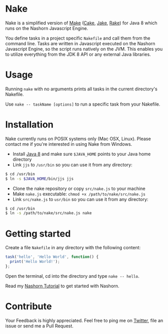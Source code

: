 Nake
===========

Nake is a simplified version of [Make](https://www.gnu.org/software/make/) ([Cake](http://coffeescript.org/documentation/docs/cake.html), [Jake](https://github.com/280north/jake), [Rake](http://rake.rubyforge.org/)) for Java 8 which runs on the Nashorn Javascript Engine.

You define tasks in a project specific `Nakefile` and call them from the command line. Tasks are written in Javascript executed on the Nashorn Javascript Engine, so the script runs natively on the JVM. This enables you to utilize everything from the JDK 8 API or any external Java libraries.

Usage
===========

Running `nake` with no arguments prints all tasks in the current directory's Nakefile.

Use `nake -- taskName [options]` to run a specific task from your Nakefile.

Installation
===========

Nake currently runs on POSIX systems  only (Mac OSX, Linux). Please contact me if you're interested in using Nake from Windows.

 - Install [Java 8](http://www.oracle.com/technetwork/java/javase/overview/index.html) and make sure `$JAVA_HOME` points to your Java home directory
 - Link `jjs` to `/usr/bin` so you can use it from any directory:
```bash
$ cd /usr/bin
$ ln -s $JAVA_HOME/bin/jjs jjs
```
 - Clone the nake repository or copy `src/nake.js` to your machine
 - Make `nake.js` executable: `chmod +x /path/to/nake/src/nake.js`
 - Link `src/nake.js` to `usr/bin` so you can use it from any directory:
```bash
$ cd /usr/bin
$ ln -s /path/to/nake/src/nake.js nake
```

Getting started
===========

Create a file `Nakefile` in any directory with the following content:

```javascript
task('hello', 'Hello World', function() {
  print('Hello World!');
};
```

Open the terminal, cd into the directory and type `nake -- hello`.

Read my [Nashorn Tutorial](http://winterbe.com/posts/2014/04/05/java8-nashorn-tutorial/) to get started with Nashorn.

Contribute
===========

Your Feedback is highly appreciated. Feel free to ping me on [Twitter](https://twitter.com/benontherun), file an issue or send me a Pull Request.
